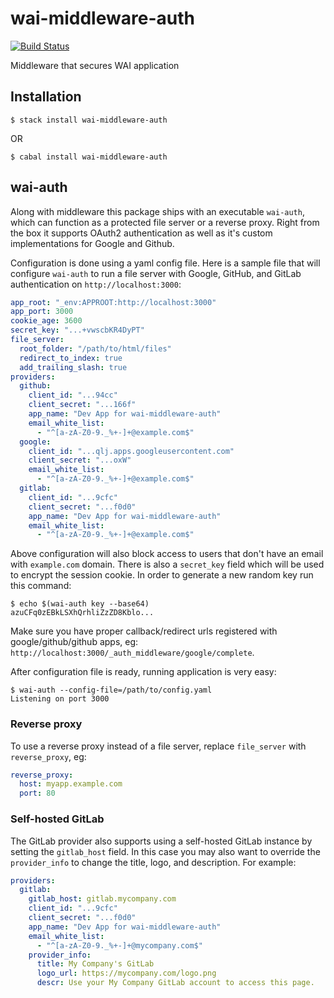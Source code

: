 # wai-middleware-auth

[![Build Status](https://dev.azure.com/fpco/wai-middleware-auth/_apis/build/status/fpco.wai-middleware-auth?branchName=master)](https://dev.azure.com/fpco/wai-middleware-auth/_build/latest?definitionId=4&branchName=master)

Middleware that secures WAI application

## Installation

```shell
$ stack install wai-middleware-auth
```
OR
```shell
$ cabal install wai-middleware-auth
```

## wai-auth

Along with middleware this package ships with an executable `wai-auth`, which
can function as a protected file server or a reverse proxy. Right from the box
it supports OAuth2 authentication as well as it's custom implementations for
Google and Github.

Configuration is done using a yaml config file. Here is a sample file that will
configure `wai-auth` to run a file server with Google, GitHub, and GitLab
authentication on `http://localhost:3000`:

```yaml
app_root: "_env:APPROOT:http://localhost:3000"
app_port: 3000
cookie_age: 3600
secret_key: "...+vwscbKR4DyPT"
file_server:
  root_folder: "/path/to/html/files"
  redirect_to_index: true
  add_trailing_slash: true
providers:
  github:
    client_id: "...94cc"
    client_secret: "...166f"
    app_name: "Dev App for wai-middleware-auth"
    email_white_list:
      - "^[a-zA-Z0-9._%+-]+@example.com$"
  google:
    client_id: "...qlj.apps.googleusercontent.com"
    client_secret: "...oxW"
    email_white_list:
      - "^[a-zA-Z0-9._%+-]+@example.com$"
  gitlab:
    client_id: "...9cfc"
    client_secret: "...f0d0"
    app_name: "Dev App for wai-middleware-auth"
    email_white_list:
      - "^[a-zA-Z0-9._%+-]+@example.com$"
```

Above configuration will also block access to users that don't have an email
with `example.com` domain. There is also a `secret_key` field which will be used
to encrypt the session cookie. In order to generate a new random key run this command:

```shell
$ echo $(wai-auth key --base64)
azuCFq0zEBkLSXhQrhliZzZD8Kblo...
```

Make sure you have proper callback/redirect urls registered with
google/github/github apps, eg:
`http://localhost:3000/_auth_middleware/google/complete`.

After configuration file is ready, running application is very easy:

```shell
$ wai-auth --config-file=/path/to/config.yaml
Listening on port 3000
```

### Reverse proxy

To use a reverse proxy instead of a file server, replace `file_server` with
`reverse_proxy`, eg:

```yaml
reverse_proxy:
  host: myapp.example.com
  port: 80
```

### Self-hosted GitLab

The GitLab provider also supports using a self-hosted GitLab instance by
setting the `gitlab_host` field.  In this case you may also want to override
the `provider_info` to change the title, logo, and description.  For example:

```yaml
providers:
  gitlab:
    gitlab_host: gitlab.mycompany.com
    client_id: "...9cfc"
    client_secret: "...f0d0"
    app_name: "Dev App for wai-middleware-auth"
    email_white_list:
      - "^[a-zA-Z0-9._%+-]+@mycompany.com$"
    provider_info:
      title: My Company's GitLab
      logo_url: https://mycompany.com/logo.png
      descr: Use your My Company GitLab account to access this page.
```

